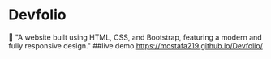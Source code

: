 # Devfolio
📌 "A website built using HTML, CSS, and Bootstrap, featuring a modern and fully responsive design."
##live demo 
https://mostafa219.github.io/Devfolio/
